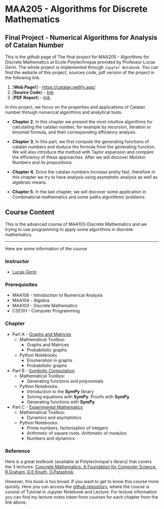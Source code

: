 # MAA205 - Algorithms for Discrete Mathematics
## Final Project - Numerical Algorithms for Analysis of Catalan Number
This is the github page of The final project for MAA205 - Algorithms for Discrete Mathematics at Ecole Polytechnique provided by Professor Lucas Gerin. The whole project is implemented through `Jupyter Notebook`. You can find the website of this project, sources code, pdf version of the project in the following link.

1. [**Web Page!**] - https://catalan.netlify.app/
2. [**Source Code**] - [link](https://github.com/yubocai-poly/Algorithms-for-Discrete-Mathematics-and-Final-Project/tree/main/MAA205_FinalProject)
3. [**PDF Report**] - [link](https://drive.google.com/file/d/1zvtbcwvfCU3Eh_8UOTtTe66fCsBBrsAr/view?usp=sharing)

In this project, we focus on the properties and applications of Catalan number through numerical algorithms and analytical tools.

- **Chapter 2**, In this chapter we present the most intuitive algorithms for calculating the catalan number, for example by recursion, iteration or binomial formula, and their corresponding efficiency analysis.

- **Chapter 3**, In this part, we first compute the generating functions of catalan numbers and duduce the formula from the generating function. We will also introduce the method with Taylor expansion and compare the efficiency of these approaches. After we will discover Motzkin Numbers and its propositions.

- **Chapter 4**, Since the catalan numbers increase pretty fast, therefore in this chapter we try to have analysis using asymptotic analysis as well as algebraic means.

- **Chapter 5**, In the last chapter, we will discover some application in Combinatorial mathematics and some paths algorithmic problems.

## Course Content

This is the advanced course of MAA103-Discrete Mathematics and we trying to use programming to apply some algorithms in discrete mathematics.

---

Here are some information of the course

### Instructor
- [Lucas Gerin](http://gerin.perso.math.cnrs.fr/)

### Prerequisites
- MAA106 - Introduction to Numerical Analysis
- MAA104 - Algebra
- MAA103 - Discrete Mathematics
- CSE101 - Computer Programming

### Chapter
- Part A - [Graphs and Matrices](https://github.com/yubocai-poly/Algorithms-for-Discrete-Mathematics/blob/main/Part_A/MAA205_Notebook_1.pdf)
  - Mathematical Toolbox:
    - Graphs and Matrices
    - Probabilistic graphs
  - Python Notebooks
    - Enumeration in graphs
    - Probabilistic graphs
- Part B - [Symbolic Computation](https://github.com/yubocai-poly/Algorithms-for-Discrete-Mathematics-and-Final-Project/tree/main/Part_B)
  - Mathematical Toolbox:
    - Generating functions and polynomials
  - Python Notebooks:
    - Introduction to the **SymPy** library
    - Solving equations with **SymPy**. Proofs with **SymPy**
    - Generating functions with **SymPy**
- Part C - [Experimental Mathematics](https://github.com/yubocai-poly/Algorithms-for-Discrete-Mathematics-and-Final-Project/blob/main/Part_C/MAA205_Notebook_3.pdf)
  - Mathematical Toolbox:
    - Dynamics and asymptotics
  - Python Notebooks:
    - Prime numbers, factorization of integers
    - Arithmetic of square roots. Arithmetic of modulos
    - Numbers and dynamics

### Reference
Here is a great textbook (available at Polytechnique's library) that covers the 3 lectures: [Concrete Mathematics: A Foundation for Computer Science. R.Graham, D.E.Knuth, O.Patashnik](https://www.csie.ntu.edu.tw/~r97002/temp/Concrete%20Mathematics%202e.pdf).

However, this book is too broad. If you want to get to know this course more quickly. Here you can access the [github repository](https://github.com/yubocai-poly/Algorithms-for-Discrete-Mathematics), where the course is consist of Tutorial in Jupyter Notebook and Lecture. For lecture information you can find my lecture notes token from courses for each chapter from the link above.
